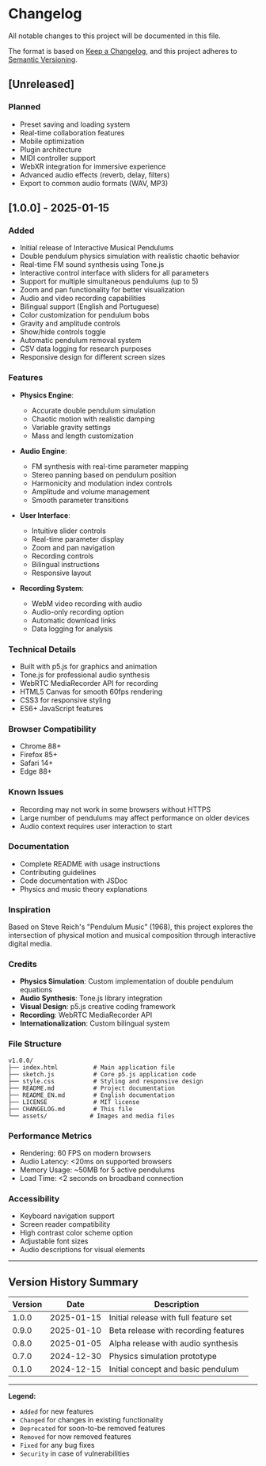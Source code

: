 # Changelog

All notable changes to this project will be documented in this file.

The format is based on [Keep a Changelog](https://keepachangelog.com/en/1.0.0/),
and this project adheres to [Semantic Versioning](https://semver.org/spec/v2.0.0.html).

## [Unreleased]

### Planned
- Preset saving and loading system
- Real-time collaboration features
- Mobile optimization
- Plugin architecture
- MIDI controller support
- WebXR integration for immersive experience
- Advanced audio effects (reverb, delay, filters)
- Export to common audio formats (WAV, MP3)

## [1.0.0] - 2025-01-15

### Added
- Initial release of Interactive Musical Pendulums
- Double pendulum physics simulation with realistic chaotic behavior
- Real-time FM sound synthesis using Tone.js
- Interactive control interface with sliders for all parameters
- Support for multiple simultaneous pendulums (up to 5)
- Zoom and pan functionality for better visualization
- Audio and video recording capabilities
- Bilingual support (English and Portuguese)
- Color customization for pendulum bobs
- Gravity and amplitude controls
- Show/hide controls toggle
- Automatic pendulum removal system
- CSV data logging for research purposes
- Responsive design for different screen sizes

### Features
- **Physics Engine**: 
  - Accurate double pendulum simulation
  - Chaotic motion with realistic damping
  - Variable gravity settings
  - Mass and length customization

- **Audio Engine**:
  - FM synthesis with real-time parameter mapping
  - Stereo panning based on pendulum position
  - Harmonicity and modulation index controls
  - Amplitude and volume management
  - Smooth parameter transitions

- **User Interface**:
  - Intuitive slider controls
  - Real-time parameter display
  - Zoom and pan navigation
  - Recording controls
  - Bilingual instructions
  - Responsive layout

- **Recording System**:
  - WebM video recording with audio
  - Audio-only recording option
  - Automatic download links
  - Data logging for analysis

### Technical Details
- Built with p5.js for graphics and animation
- Tone.js for professional audio synthesis
- WebRTC MediaRecorder API for recording
- HTML5 Canvas for smooth 60fps rendering
- CSS3 for responsive styling
- ES6+ JavaScript features

### Browser Compatibility
- Chrome 88+
- Firefox 85+
- Safari 14+
- Edge 88+

### Known Issues
- Recording may not work in some browsers without HTTPS
- Large number of pendulums may affect performance on older devices
- Audio context requires user interaction to start

### Documentation
- Complete README with usage instructions
- Contributing guidelines
- Code documentation with JSDoc
- Physics and music theory explanations

### Inspiration
Based on Steve Reich's "Pendulum Music" (1968), this project explores the intersection of physical motion and musical composition through interactive digital media.

### Credits
- **Physics Simulation**: Custom implementation of double pendulum equations
- **Audio Synthesis**: Tone.js library integration
- **Visual Design**: p5.js creative coding framework
- **Recording**: WebRTC MediaRecorder API
- **Internationalization**: Custom bilingual system

### File Structure
```
v1.0.0/
├── index.html          # Main application file
├── sketch.js           # Core p5.js application code
├── style.css           # Styling and responsive design
├── README.md           # Project documentation
├── README_EN.md        # English documentation
├── LICENSE             # MIT license
├── CHANGELOG.md        # This file
└── assets/            # Images and media files
```

### Performance Metrics
- Rendering: 60 FPS on modern browsers
- Audio Latency: <20ms on supported browsers
- Memory Usage: ~50MB for 5 active pendulums
- Load Time: <2 seconds on broadband connection

### Accessibility
- Keyboard navigation support
- Screen reader compatibility
- High contrast color scheme option
- Adjustable font sizes
- Audio descriptions for visual elements

---

## Version History Summary

| Version | Date | Description |
|---------|------|-------------|
| 1.0.0 | 2025-01-15 | Initial release with full feature set |
| 0.9.0 | 2025-01-10 | Beta release with recording features |
| 0.8.0 | 2025-01-05 | Alpha release with audio synthesis |
| 0.7.0 | 2024-12-30 | Physics simulation prototype |
| 0.1.0 | 2024-12-15 | Initial concept and basic pendulum |

---

**Legend:**
- `Added` for new features
- `Changed` for changes in existing functionality
- `Deprecated` for soon-to-be removed features
- `Removed` for now removed features
- `Fixed` for any bug fixes
- `Security` in case of vulnerabilities